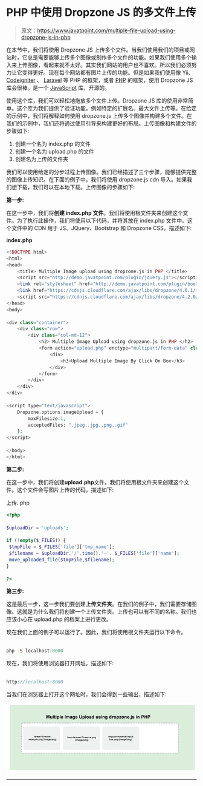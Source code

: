 # PHP 中使用 Dropzone JS 的多文件上传

> 原文：<https://www.javatpoint.com/multiple-file-upload-using-dropzone-js-in-php>

在本节中，我们将使用 Dropzone JS 上传多个文件。当我们使用我们的项目或网站时，它总是需要能够上传多个图像或制作多个文件的功能。如果我们使用多个输入来上传图像，看起来就不太好。其实我们网站的用户也不喜欢。所以我们必须努力让它变得更好。现在每个网站都有图片上传的功能。但是如果我们使用像 Yii、 [Codeigniter](https://www.javatpoint.com/codeigniter-tutorial) 、 [Laravel](https://www.javatpoint.com/laravel) 等 PHP 的框架，或者 [PHP](https://www.javatpoint.com/php-tutorial) 的框架，使用 Dropzone JS 库会很棒。是一个 [JavaScript](https://www.javatpoint.com/javascript-tutorial) 库，开源的。

使用这个库，我们可以轻松地拖放多个文件上传。Dropzone JS 库的使用非常简单。这个库为我们提供了验证功能，例如特定的扩展名、最大文件上传等。在给定的示例中，我们将解释如何使用 dropzone.js 上传多个图像并构建多个文件。在我们的示例中，我们还将通过使用引导来构建更好的布局。上传图像和构建文件的步骤如下:

1.  创建一个名为 index.php 的文件
2.  创建一个名为 upload.php 的文件
3.  创建名为上传的文件夹

我们可以使用给定的分步过程上传图像。我们已经描述了三个步骤，能够提供完整的图像上传知识。在下面的例子中，我们将使用 dropzone.js cdn 导入。如果我们想下载，我们可以在本地下载。上传图像的步骤如下:

**第一步:**

在这一步中，我们将**创建 index.php 文件**。我们将使用根文件夹来创建这个文件。为了执行此操作，我们将使用以下代码，并将其放在 index.php 文件中。这个文件中的 CDN 用于 JS、JQuery、Bootstrap 和 Dropzone CSS，描述如下:

**index.php**

```php
<!DOCTYPE html>
<html>
<head>
	<title> Multiple Image upload using dropzone.js in PHP </title>
	<script src="http://demo.javatpoint.com/plugin/jquery.js"></script>
	<link rel="stylesheet" href="http://demo.javatpoint.com/plugin/bootstrap-3.min.css">
	<link href="https://cdnjs.cloudflare.com/ajax/libs/dropzone/4.0.1/min/dropzone.min.css" rel="stylesheet">
	<script src="https://cdnjs.cloudflare.com/ajax/libs/dropzone/4.2.0/min/dropzone.min.js"></script>
</head>
<body>

<div class="container">
	<div class="row">
		<div class="col-md-12">
			<h2> Multiple Image Upload using dropzone.js in PHP </h2>
			<form action="upload.php" enctype="multipart/form-data" class="dropzone" id="image-upload">
				<div>
					<h3>Upload Multiple Image By Click On Box</h3>
				</div>
			</form>
		</div>
	</div>
</div>

<script type="text/javascript">
	Dropzone.options.imageUpload = {
        maxFilesize:1,
        acceptedFiles: ".jpeg,.jpg,.png,.gif"
    };
</script>

</body>
</html>

```

**第二步:**

在这一步中，我们将创建**upload.php**文件。我们将使用根文件夹来创建这个文件。这个文件会写图片上传的代码，描述如下:

上传. php

```php
<?php

$uploadDir = 'uploads';

if (!empty($_FILES)) {
 $tmpFile = $_FILES['file']['tmp_name'];
 $filename = $uploadDir.'/'.time().'-'. $_FILES['file']['name'];
 move_uploaded_file($tmpFile,$filename);
}

?>

```

**第三步:**

这是最后一步，这一步我们要创建**上传文件夹**。在我们的例子中，我们需要存储图像。这就是为什么我们将创建一个上传文件夹。上传也可以有不同的名称。我们也应该小心在 upload.php 的档案上进行更改。

现在我们上面的例子可以运行了。因此，我们将使用根文件夹运行以下命令。

```php

php -S localhost:8000

```

现在，我们将使用浏览器打开网址，描述如下:

```php

http://localhost:8000

```

当我们在浏览器上打开这个网址时，我们会得到一些输出，描述如下:

![Multiple File Upload using Dropzone JS in PHP](img/f28bb7c8832f4239018aabcd85238e14.png)

* * *